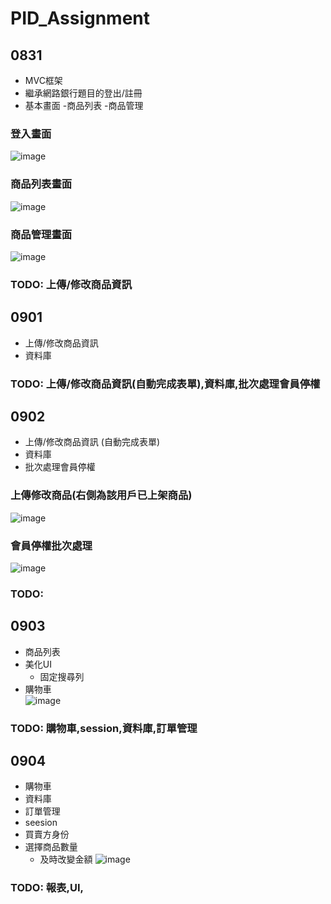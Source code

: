 # PID_Assignment
## 0831
  - MVC框架
  - 繼承網路銀行題目的登出/註冊
  - 基本畫面
    -商品列表
    -商品管理
  ### 登入畫面
   ![image](https://github.com/weichen-chungyo/PID_Assignment/blob/master/viewImages/0827.png)
  ### 商品列表畫面
   ![image](https://github.com/weichen-chungyo/PID_Assignment/blob/master/viewImages/0831.png)
  ### 商品管理畫面
   ![image](https://github.com/weichen-chungyo/PID_Assignment/blob/master/viewImages/0831(2).png)
### TODO: 上傳/修改商品資訊
## 0901
  - 上傳/修改商品資訊
  - 資料庫 
### TODO: 上傳/修改商品資訊(自動完成表單),資料庫,批次處理會員停權
## 0902
  - 上傳/修改商品資訊 (自動完成表單)
  - 資料庫 
  - 批次處理會員停權
  ### 上傳修改商品(右側為該用戶已上架商品)
   ![image](https://github.com/weichen-chungyo/PID_Assignment/blob/master/viewImages/0902.png)
  ### 會員停權批次處理
   ![image](https://github.com/weichen-chungyo/PID_Assignment/blob/master/viewImages/0902(2).png)
### TODO: 
## 0903
  - 商品列表
  - 美化UI
    - 固定搜尋列
  - 購物車  
  ![image](https://github.com/weichen-chungyo/PID_Assignment/blob/master/viewImages/0903.png)
### TODO: 購物車,session,資料庫,訂單管理
## 0904
  - 購物車
  - 資料庫
  - 訂單管理
  - seesion
  - 買賣方身份
  - 選擇商品數量
    - 及時改變金額
  ![image](https://github.com/weichen-chungyo/PID_Assignment/blob/master/viewImages/0904.jpg)
### TODO: 報表,UI,